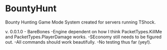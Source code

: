 BountyHunt
==========
Bounty Hunting Game Mode System created for servers running TShock.

v. 0.0.1.0 - BareBones
	-Engine dependent on how I think PacketTypes.KillMe and PacketTypes.PlayerDamage works.
	-SEconomy still needs to be figured out.
	-All commands should work beautifully.
	-No testing thus far (yey!).

